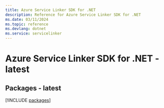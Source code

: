 ```yaml
---
title: Azure Service Linker SDK for .NET
description: Reference for Azure Service Linker SDK for .NET
ms.date: 03/11/2024
ms.topic: reference
ms.devlang: dotnet
ms.service: servicelinker
---
```

# Azure Service Linker SDK for .NET - latest
## Packages - latest
[!INCLUDE [packages](service-linker-index.md)]